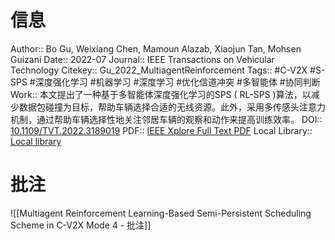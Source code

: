 # 信息
Author:: Bo Gu, Weixiang Chen, Mamoun Alazab, Xiaojun Tan, Mohsen Guizani
Date:: 2022-07
Journal:: IEEE Transactions on Vehicular Technology
Citekey:: Gu_2022_MultiagentReinforcement
Tags:: #C-V2X #S-SPS #深度强化学习 #机器学习 #深度学习 #优化信道冲突 #多智能体 #协同判断 
Work:: 本文提出了一种基于多智能体深度强化学习的SPS ( RL-SPS )算法，以减少数据包碰撞为目标，帮助车辆选择合适的无线资源。此外，采用多传感头注意力机制，通过帮助车辆选择性地关注邻居车辆的观察和动作来提高训练效率。
DOI:: [10.1109/TVT.2022.3189019](https://doi.org/10.1109/TVT.2022.3189019)
PDF:: [IEEE Xplore Full Text PDF](zotero://open-pdf/library/items/R75GUI2Y)
Local Library:: [Local library](zotero://select/items/1_BI63HHPH)

# 批注
![[Multiagent Reinforcement Learning-Based Semi-Persistent Scheduling Scheme in C-V2X Mode 4 - 批注]]